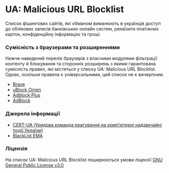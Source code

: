 # UA: Malicious URL Blocklist

Список фішингових сайтів, які обманом виманюють в українців доступ до облікових записів банківських онлайн систем, реквізити платіжних карток, конфіденційну інформацію та гроші.

### Сумісність з браузерами та розширеннями

Нижче наведений перелік браузерів з власними модулями фільтрації контенту й блокування та сторонніх розширень з якими гарантована сумісність правил, які містяться у списку UA: Malicious URL Blocklist. Однак, оскільки правила є універсальними, цей список не є вичерпним.

* [Brave](https://brave.com/)
* [uBlock Origin](https://ublockorigin.com/)
* [Adblock Plus](https://adblockplus.org/features)
* [AdBlock](https://getadblock.com/)

### Джерела інформації

* [CERT-UA (Урядова команда реагування на комп’ютерні надзвичайні події України)](https://cert.gov.ua/)
* [BlackList EMA](https://www.ema.com.ua/citizens/blacklist/)

### Ліцензія

На список UA: Malicious URL Blocklist поширюються умови ліцензії [GNU General Public License v3.0](https://github.com/S5Innovators/url-blocklist/blob/main/LICENSE)
